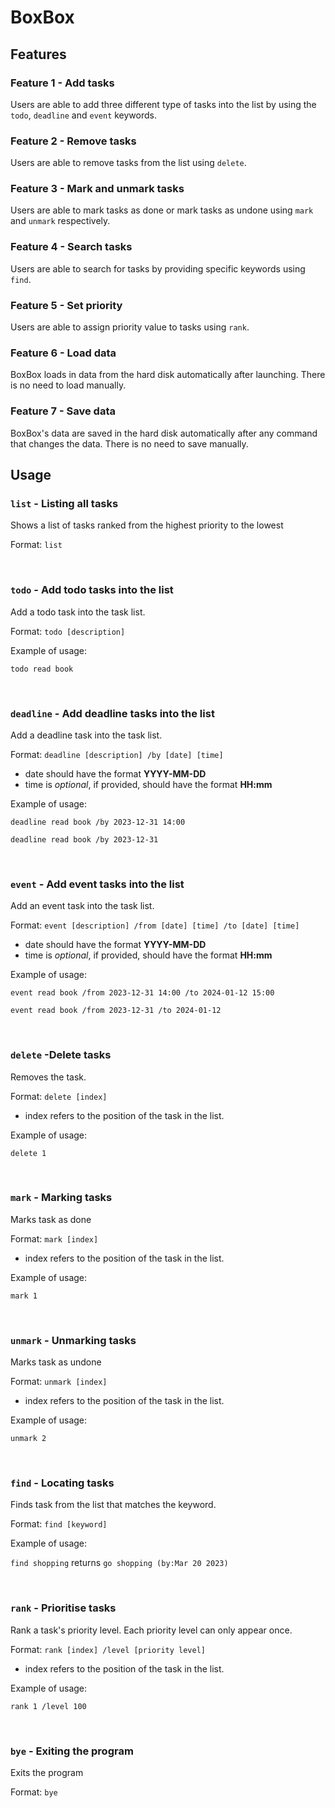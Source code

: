 # BoxBox

## Features 

### Feature 1 - Add tasks

Users are able to add three different type of tasks into the list by using the `todo`, `deadline` and `event` keywords.

### Feature 2 - Remove tasks

Users are able to remove tasks from the list using `delete`.

### Feature 3 - Mark and unmark tasks

Users are able to mark tasks as done or mark tasks as undone using `mark` and `unmark` respectively.

### Feature 4 - Search tasks

Users are able to search for tasks by providing specific keywords using `find`.

### Feature 5 - Set priority

Users are able to assign priority value to tasks using `rank`.

### Feature 6 - Load data

BoxBox loads in data from the hard disk automatically after launching. There is no need to load manually.

### Feature 7 - Save data 

BoxBox's data are saved in the hard disk automatically after any command that changes the data. There is no need to save manually.

## Usage

### `list` - Listing all tasks

Shows a list of tasks ranked from the highest priority to the lowest

Format: `list`

<p>&nbsp;</p>

### `todo` - Add todo tasks into the list

Add a todo task into the task list.

Format: `todo [description]`

Example of usage:

`todo read book`

<p>&nbsp;</p>

### `deadline` - Add deadline tasks into the list

Add a deadline task into the task list.

Format: `deadline [description] /by [date] [time]`

- date should have the format **YYYY-MM-DD**
- time is *optional*, if provided, should have the format **HH:mm**


Example of usage:

`deadline read book /by 2023-12-31 14:00`

`deadline read book /by 2023-12-31`

<p>&nbsp;</p>

### `event` - Add event tasks into the list

Add an event task into the task list.

Format: `event [description] /from [date] [time] /to [date] [time]`

- date should have the format **YYYY-MM-DD**
- time is *optional*, if provided, should have the format **HH:mm**

Example of usage:

`event read book /from 2023-12-31 14:00 /to 2024-01-12 15:00`

`event read book /from 2023-12-31 /to 2024-01-12`

<p>&nbsp;</p>

### `delete` -Delete tasks

Removes the task.

Format: `delete [index]`

- index refers to the position of the task in the list.

Example of usage:

`delete 1`

<p>&nbsp;</p>

### `mark` - Marking tasks

Marks task as done

Format: `mark [index]`

- index refers to the position of the task in the list.

Example of usage:

`mark 1`

<p>&nbsp;</p>

### `unmark` - Unmarking tasks

Marks task as undone

Format: `unmark [index]`

- index refers to the position of the task in the list.

Example of usage:

`unmark 2`

<p>&nbsp;</p>

### `find` - Locating tasks

Finds task from the list that matches the keyword.

Format: `find [keyword]`

Example of usage:

`find shopping` returns `go shopping (by:Mar 20 2023)`

<p>&nbsp;</p>

### `rank` - Prioritise tasks

Rank a task's priority level. Each priority level can only appear once.

Format: `rank [index] /level [priority level]`

- index refers to the position of the task in the list.

Example of usage:

`rank 1 /level 100`

<p>&nbsp;</p>

### `bye` - Exiting the program

Exits the program

Format: `bye`
